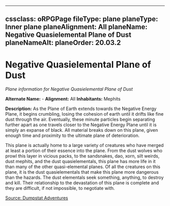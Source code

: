 
---
cssclass: oRPGPage
fileType: plane
planeType: Inner plane
planeAlignment: All
planeName: Negative Quasielemental Plane of Dust
planeNameAlt: 
planeOrder: 20.03.2
---
# Negative Quasielemental Plane of Dust
*Plane information for Negative Quasielemental Plane of Dust*

**Alternate Name:**  - 
**Alignment:** All
**Inhabitants:** Mephits

**Description:** As the Plane of Earth extends towards the Negative Energy Plane, it begins crumbling, losing the cohesion of earth until it drifts like fine dust through the air. Eventually, these minute particles begin separating further apart as one travels closer to the Negative Energy Plane until it is simply an expanse of black. All material breaks down on this plane, given enough time and proximity to the ultimate plane of deterioration.

This plane is actually home to a large variety of creatures who have merged at least a portion of their essence into the plane. From the dust wolves who prowl this layer in vicious packs, to the sandsnakes, dao, xorn, silt weirds, dust mephits, and the dust quasielementals, this plane has more life in it than many of the other quasi-elemental planes. Of all the creatures on this plane, it is the dust quasielementals that make this plane more dangerous than the hazards. The dust elementals seek something, anything, to destroy and kill. Their relationship to the devastation of this plane is complete and they are difficult, if not impossible, to negotiate with.


[Source: Dumpstat Adventures](https://dumpstatadventures.com/)
